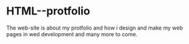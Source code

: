 # HTML--protfolio
The web-site is about my protfolio and how i design and make my web pages in wed development and many more to come.

